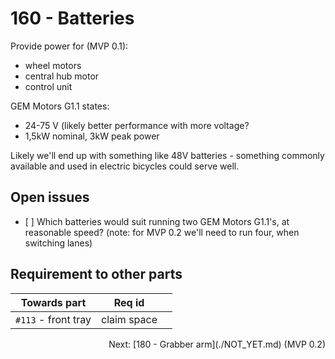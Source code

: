 # 160 - Batteries

Provide power for (MVP 0.1):

- wheel motors
- central hub motor
- control unit


GEM Motors G1.1 states:

- 24-75 V (likely better performance with more voltage?
- 1,5kW nominal, 3kW peak power

Likely we'll end up with something like 48V batteries - something commonly available and used in electric bicycles could serve well.


## Open issues

- [ ] Which batteries would suit running two GEM Motors G1.1's, at reasonable speed? (note: for MVP 0.2 we'll need to run four, when switching lanes)


## Requirement to other parts

|Towards part|Req id||
|---|---|---|
|`#113` - front tray|claim space|


<p align=right>Next: [180 - Grabber arm](./NOT_YET.md) (MVP 0.2)

